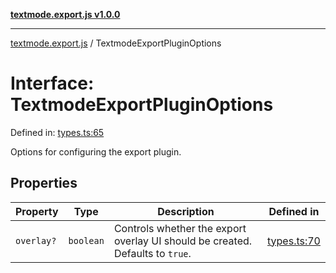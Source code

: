 [**textmode.export.js v1.0.0**](../README.md)

***

[textmode.export.js](../README.md) / TextmodeExportPluginOptions

# Interface: TextmodeExportPluginOptions

Defined in: [types.ts:65](https://github.com/humanbydefinition/textmode.export.js/blob/ca75473df965aa1ff01c2e4c1b01c8321648d368/src/types.ts#L65)

Options for configuring the export plugin.

## Properties

| Property | Type | Description | Defined in |
| ------ | ------ | ------ | ------ |
| <a id="overlay"></a> `overlay?` | `boolean` | Controls whether the export overlay UI should be created. Defaults to `true`. | [types.ts:70](https://github.com/humanbydefinition/textmode.export.js/blob/ca75473df965aa1ff01c2e4c1b01c8321648d368/src/types.ts#L70) |
